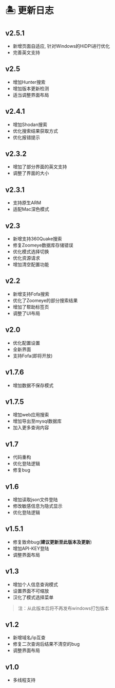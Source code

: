 # 🏝 更新日志

## v2.5.1
- 新增页面自适应, 针对Windows的HiDPI进行优化
- 完善英文支持

## v2.5
- 增加Hunter搜索
- 增加版本更新检测
- 适当调整界面布局

## v2.4.1
- 增加Shodan搜索
- 优化搜索结果获取方式
- 优化报错提示

## v2.3.2  
- 增加了部分界面的英文支持
- 调整了界面的大小

## v2.3.1  
- 支持原生ARM
- 适配Mac深色模式

## v2.3
- 新增支持360Quake搜索
- 修复Zoomeye数据库存储错误
- 优化模式选择切换
- 优化资源请求
- 增加清空配置功能

## v2.2
- 新增支持Fofa搜索
- 优化了Zoomeye的部分搜索结果
- 增加了帮助标签页
- 调整了UI布局

## v2.0
- 优化配置设置
- 全新界面
- 支持Fofa(即将开放)

## v1.7.6
- 增加数据不保存模式

## v1.7.5
- 增加web应用搜索
- 增加导出至mysql数据库
- 加入更多查询内容

## v1.7
- 代码重构
- 优化登陆逻辑
- 修复bug

## v1.6
- 增加读取json文件登陆
- 修改敏感信息为隐式显示
- 优化登陆逻辑

## v1.5.1
- 修复致命bug(**建议更新至此版本及更新**)
- 增加API-KEY登陆
- 调整界面布局

## v1.3
- 增加个人信息查询模式
- 设置界面不可缩放
- 汉化了模式选择菜单
> 注：从此版本后将不再发布windows打包版本

## v1.2
- 新增域名/ip互查
- 修复二次查询后结果不清空的bug
- 调整界面布局

## v1.0
- 多线程支持